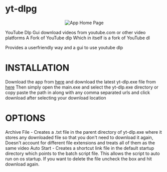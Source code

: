 # yt-dlpg



<p align="center">
    <img src="https://user-images.githubusercontent.com/113833707/219849489-60d8c3ea-432e-4cf2-97bc-cb6ce6f2f2d8.png" alt="App Home Page">
</p>
YouTube Dlp Gui download videos from youtube.com or other video platforms
A Fork of YouTube dlp Which in itself is a fork of YouTube dl

Provides a userfriendly way and a gui to use youtube dlp

# INSTALLATION
Download the app from [here](https://github.com/HauseMasterZ/yt-dlpg/releases) and download the latest yt-dlp.exe file from [here](https://github.com/yt-dlp/yt-dlp/releases/tag/2022.09.01) 
Then simply open the main.exe and select the yt-dlp.exe directory or copy paste the path in along with any comma separated urls and click download after selecting your download location

# OPTIONS
Archive File - Creates a .txt file in the parent directory of yt-dlp.exe where it stores any downloaded file so that you don't need to download it again, Doesn't account for different file extensions and treats all of them as the same video
 Auto Start - Creates a shortcut link file in the default startup directory which points to the batch script file. This allows the script to auto run on os startup. If you want to delete the file uncheck the box and hit download again.
 



